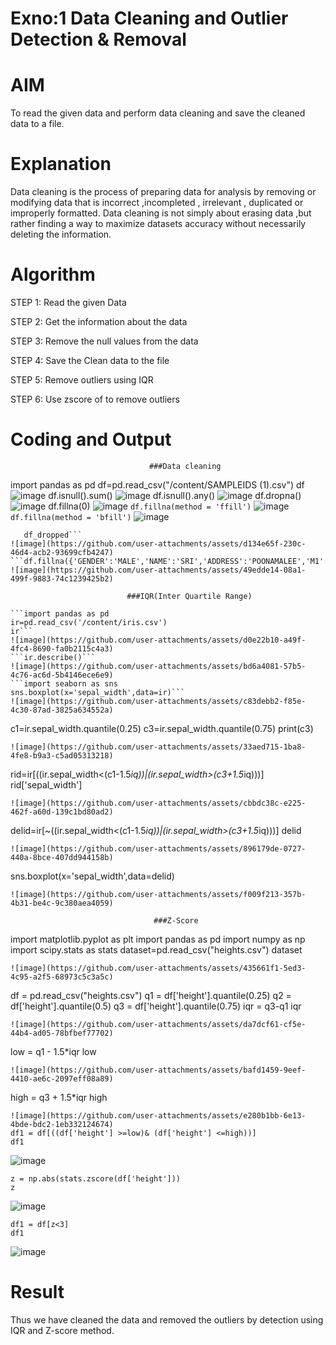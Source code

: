 # Exno:1  Data Cleaning and Outlier Detection & Removal
# AIM
To read the given data and perform data cleaning and save the cleaned data to a file.

# Explanation
Data cleaning is the process of preparing data for analysis by removing or modifying data that is incorrect ,incompleted , irrelevant , duplicated or improperly formatted. Data cleaning is not simply about erasing data ,but rather finding a way to maximize datasets accuracy without necessarily deleting the information.

# Algorithm
STEP 1: Read the given Data

STEP 2: Get the information about the data

STEP 3: Remove the null values from the data

STEP 4: Save the Clean data to the file

STEP 5: Remove outliers using IQR

STEP 6: Use zscore of to remove outliers

# Coding and Output
                                   ###Data cleaning

import pandas as pd
df=pd.read_csv("/content/SAMPLEIDS (1).csv")
df
![image](https://github.com/user-attachments/assets/fc482989-09ea-4d80-9f69-f60b50975709)
df.isnull().sum()
![image](https://github.com/user-attachments/assets/a5faa84e-5552-46c0-b72b-4bbb82567b34)
df.isnull().any()
![image](https://github.com/user-attachments/assets/cffeb597-cec4-46df-a1b6-1ce2961cc068)
df.dropna()
![image](https://github.com/user-attachments/assets/f71813a6-7ed2-4ce1-9113-78f19dddb758)
df.fillna(0)
![image](https://github.com/user-attachments/assets/c2ac14a8-af26-4444-9fc5-2a7818a2d982)
```df.fillna(method = 'ffill')```
![image](https://github.com/user-attachments/assets/989543f4-f3c1-4072-8e69-92a78fcc829d)
```df.fillna(method = 'bfill')```
![image](https://github.com/user-attachments/assets/04ea924f-0a3e-4875-9689-eedb9a407fbf)
```df_dropped=df.dropna()
   df_dropped```
![image](https://github.com/user-attachments/assets/d134e65f-230c-46d4-acb2-93699cfb4247)
```df.fillna({'GENDER':'MALE','NAME':'SRI','ADDRESS':'POONAMALEE','M1':98,'M2':87,'M3':76,'M4':92,'TOTAL':305,'AVG':89.999999})```
![image](https://github.com/user-attachments/assets/49edde14-08a1-499f-9883-74c1239425b2)

                          ###IQR(Inter Quartile Range)

```import pandas as pd
ir=pd.read_csv('/content/iris.csv')
ir```
![image](https://github.com/user-attachments/assets/d0e22b10-a49f-4fc4-8690-fa0b2115c4a3)
```ir.describe()```
![image](https://github.com/user-attachments/assets/bd6a4081-57b5-4c76-ac6d-5b4146ece6e9)
```import seaborn as sns
sns.boxplot(x='sepal_width',data=ir)```
![image](https://github.com/user-attachments/assets/c83debb2-f85e-4c30-87ad-3825a634552a)
```
c1=ir.sepal_width.quantile(0.25)
c3=ir.sepal_width.quantile(0.75)
print(c3)
```
![image](https://github.com/user-attachments/assets/33aed715-1ba8-4fe8-b9a3-c5ad05313218)
```
rid=ir[((ir.sepal_width<(c1-1.5*iq))|(ir.sepal_width>(c3+1.5*iq)))]
rid['sepal_width']
```
![image](https://github.com/user-attachments/assets/cbbdc38c-e225-462f-a60d-139c1bd80ad2)
```
delid=ir[~((ir.sepal_width<(c1-1.5*iq))|(ir.sepal_width>(c3+1.5*iq)))]
delid
```
![image](https://github.com/user-attachments/assets/896179de-0727-440a-8bce-407dd944158b)
```
sns.boxplot(x='sepal_width',data=delid)
```
![image](https://github.com/user-attachments/assets/f009f213-357b-4b31-be4c-9c380aea4059)

                                ###Z-Score
```
import matplotlib.pyplot as plt
import pandas as pd
import numpy as np
import scipy.stats as stats
dataset=pd.read_csv("heights.csv")
dataset
```
![image](https://github.com/user-attachments/assets/435661f1-5ed3-4c95-a2f5-68973c5c3a5c)
```
df = pd.read_csv("heights.csv")
q1 = df['height'].quantile(0.25)
q2 = df['height'].quantile(0.5)
q3 = df['height'].quantile(0.75)
iqr = q3-q1
iqr
```
![image](https://github.com/user-attachments/assets/da7dcf61-cf5e-44b4-ad05-78bfbef77702)
```
low = q1 - 1.5*iqr
low
```
![image](https://github.com/user-attachments/assets/bafd1459-9eef-4410-ae6c-2097eff08a89)
```
high = q3 + 1.5*iqr
high
```
![image](https://github.com/user-attachments/assets/e280b1bb-6e13-4bde-bdc2-1eb332124674)
df1 = df[((df['height'] >=low)& (df['height'] <=high))]
df1
```
![image](https://github.com/user-attachments/assets/ac5560f4-fff8-477b-a9b7-82c8281f8b84)
```
z = np.abs(stats.zscore(df['height']))
z
```
![image](https://github.com/user-attachments/assets/089c3519-8c3f-4b7f-b7e1-25bd116bd31e)
```
df1 = df[z<3]
df1
```
![image](https://github.com/user-attachments/assets/4248a786-a0c6-41b9-aaaf-01c31b9c22b2)


# Result
Thus we have cleaned the data and removed the outliers by detection using IQR and Z-score method.
